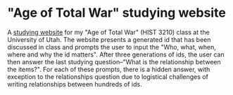 # "Age of Total War" studying website

A [studying website](https://dylngg.github.io/age_of_total_war_prep/index.html) for my "Age of Total War" (HIST 3210) class at the University of Utah. The website presents a generated id that has been discussed in class and prompts the user to input the "Who, what, when, where and why the id matters". After three generations of ids, the user can then answer the last studying question–"What is the relationship between the items?". For each of these prompts, there is a hidden answer, with exception to the relationships question due to logistical challenges of writing relationships between hundreds of ids.
